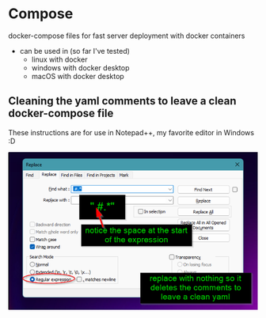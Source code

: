 # Compose
docker-compose files for fast server deployment with docker containers
- can be used in (so far I've tested)
  - linux with docker
  - windows with docker desktop
  - macOS with docker desktop

## Cleaning the yaml comments to leave a clean docker-compose file
These instructions are for use in Notepad++, my favorite editor in Windows :D

![cleaning the yaml file in notepad++](/assets/compose-clean-notepadd.png)